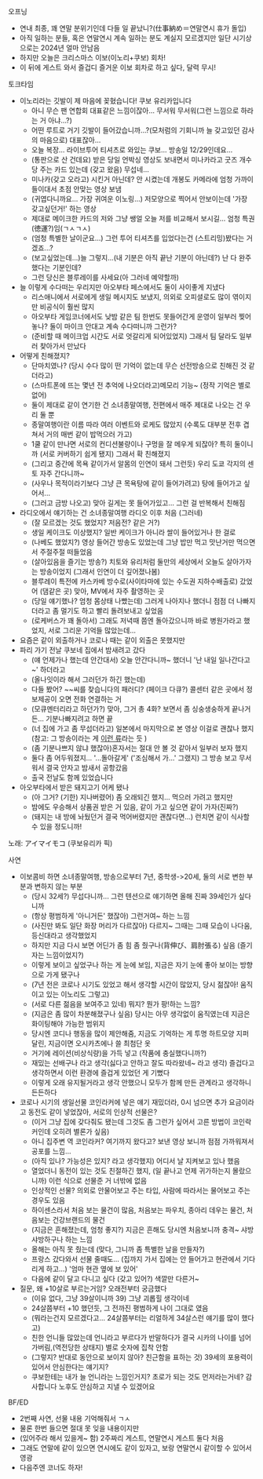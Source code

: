 오프닝

- 연내 최종, 꽤 연말 분위기인데 다들 일 끝났니?(仕事納め＝연말연시 휴가 돌입)
- 아직 일하는 분들, 혹은 연말연시 계속 일하는 분도 계실지 모르겠지만 일단 시기상으로는 2024년 얼마 안남음
- 하지만 오늘은 크리스마스 이보(이노리+쿠보) 회차!
- 이 뒤에 게스트 와서 즐겁디 즐거운 이보 회차로 하고 싶다, 달력 무시!

토크타임

- 이노리라는 깃발이 제 마음에 꽂혔습니다! 쿠보 유리카입니다
  - 아니 무슨 팬 연합회 대표같은 느낌이잖아... 무서워 무서워(그런 느낌으로 하라는 거 아냐...?)
  - 어떤 루트로 거기 깃발이 들어갔습니까...?(모처럼의 기회니까 늘 갖고있던 감사의 마음으로) 대표잖아...
  - 오늘 복장... 라이브투어 티셔츠로 와있는 쿠보... 방송일 12/29인데요...
  - (통판으로 산 건데요) 받은 당일 언박싱 영상도 보내면서 미나카라고 굿즈 개수당 주는 카드 있는데 (갖고 왔음) 무섭네...
  - 미나카(갖고 오라고) 시킨거 아닌데? 안 시켰는데 개봉도 카메라에 엄청 가까이 들이대서 초점 안맞는 영상 보냄
  - (귀엽다니까요... 가장 귀여운 이노링...) 저모양으로 찍어서 안보이는데 '가장 갖고싶던거!' 하는 영상
  - 제대로 메이크한 카드의 저와 그냥 쌩얼 오늘 저를 비교해서 보시길... 엄청 특권(徳運?)임(ㄱㅅㄱㅅ)
  - (엄청 특별한 날이군요...) 그런 투어 티셔츠를 입었다는건 (스트리밍)봤다는 거겠죠...?
  - (보고싶었는데...)늘 그렇지...(내 기분은 아직 끝난 기분이 아닌데?) 난 다 완주했다는 기분인데?
  - 그런 당신은 블루레이를 사세요(아 그러네 예약할까)
- 늘 이렇게 수다떠는 우리지만 아오부타 페스에서도 둘이 사이좋게 지냈다
  - 리스애니에서 서로에게 생일 메시지도 보냈지, 의외로 오피셜로도 많이 엮이지만 비공식이 훨씬 많지
  - 아오부타 게임코너에서도 낮밤 같은 팀 한번도 못들어간게 운영이 일부러 찢어놓나? 둘이 마이크 안대고 계속 수다떠니까 그런가?
  - (준비할 때 메이크업 시간도 서로 엇갈리게 되어있었지) 그래서 팀 달라도 일부러 찾아가서 만났다
- 어떻게 친해졌지?
  - 단마치였나? (당시 수다 많이 떤 기억이 없는데 무슨 선전방송으로 친해진 것 같더라고)
  - (스마트폰에 뜨는 몇년 전 추억에 나오더라고)메모리 기능~ (정작 기억은 별로 없어)
  - 둘이 제대로 같이 연기한 건 소녀종말여행, 전편에서 매주 제대로 나오는 건 우리 둘 뿐
  - 종말여행이란 이름 따라 여러 이벤트와 로케도 많았지 (수록도 대부분 전후 겹쳐서 거의 매번 같이 밥먹으러 가고)
  - 1쿨 같이 만나면 서로의 컨디션불량이나 구멍을 잘 메우게 되잖아? 특히 둘이니까 (서로 커버하기 쉽게 됐지) 그래서 확 친해졌지
  - (그리고 중간에 목욕 같이가서 알몸의 인연이 돼서 그런듯) 우리 도쿄 각지의 센토 자주 간다니까~
  - (사우나 목적이라기보다 그냥 큰 목욕탕에 같이 들어가려고) 탕에 들어가고 싶어서... 
  - (그러고 금방 나오고) 맞아 길게는 못 들어가있고... 그런 걸 반복해서 친해짐 
- 라디오에서 얘기하는 건 소녀종말여행 라디오 이후 처음 (그러네)
  - (잘 모르겠는 것도 했었지? 저음전? 같은 거?) 
  - 생일 케이크도 이상했지? 일반 케이크가 아니라 쌀이 들어있거나 한 걸로
  - (나베도 했었지?) 영상 들어간 방송도 있었는데 그냥 밥만 먹고 맛난거만 먹으면서 주절주절 떠들었음
  - (살아있음을 즐기는 방송?) 치토와 유리처럼 둘만의 세상에서 오늘도 살아가자는 방송이었지 (그래서 인연이 더 깊어졌나봄)
  - 블루레이 특전에 카스카베 방수로(사이타마에 있는 수도권 지하수배출로) 갔었어 (댐같은 곳) 맞아, MV에서 자주 촬영하는 곳
  - (당일 얘기했나? 엄청 몸상태 나빴는데) 그러게 나아지나 했더니 점점 더 나빠지더라고 좀 멀기도 하고 빨리 돌려보내고 싶었음
  - (로케버스가 꽤 돌아서) 그래도 저녁때 쯤엔 돌아갔으니까 바로 병원가라고 했었지, 서로 그리운 기억들 많았는데... 
- 요즘은 같이 외출하거나 코로나 때는 같이 외출은 못했지만
- 파리 가기 전날 쿠보네 집에서 밤새려고 갔다
  - (얘 언제가나 했는데 안간대서) 오늘 안간다니까~ 했더니 '난 내일 일나간다고~' 하더라고
  - (올나잇이라 해서 그러던가 하긴 했는데)
  - 다들 봤어? ~~씨를 찾습니다의 패러디? (페이크 다큐?) 콜센터 같은 곳에서 정보제공이 오면 전화 연결하는 거
  - (모큐멘터리라고 하던가?) 맞아, 그거 총 4화? 보면서 좀 싱숭생숭하게 끝나거든... 기분나빠지려고 하면 끝
  - (너 집에 가고 좀 무섭더라고) 일본에서 마지막으로 본 영상 이걸로 괜찮나 했지
  (참고: 그 방송이라는 게 [이런 류](https://www.tv-tokyo.co.jp/txqfiction/)라는 듯 )
  - (좀 기분나쁘지 않냐 했잖아)혼자서는 절대 안 볼 것 같아서 일부러 보자 했지
  - 둘다 좀 어두워졌지... '...돌아갈게' ('조심해서 가...' 그랬지) 그 방송 보고 무서워서 결국 안자고 밤새서 공항갔음
  - 출국 전날도 함께 있었습니다
- 아오부타에서 받은 돼지고기 어케 됐나
  - (아 그거? (기한) 지나버렸어) 좀 오래되긴 했지... 먹으러 가려고 했지만
  - 밤에도 우승해서 상품권 받은 거 있음, 같이 가고 싶으면 같이 가자(진짜?)
  - (돼지는 내 방에 놔뒀던거 결국 먹어버렸지만 괜찮다면...) 런치면 같이 식사할 수 있을 정도니까!

노래: アイマイモコ (쿠보유리카 픽)

사연
- 이보콤비 하면 소녀종말여행, 방송으로부터 7년, 중학생->20세, 둘의 서로 변한 부분과 변하지 않는 부분
  - (당시 32세?) 무섭다니까... 그런 텐션으로 얘기하면 올해 진짜 39세인가 싶다니까
  - (항상 평범하게 '아니거든' 했잖아) 그런거여~ 하는 느낌
  - (사진만 봐도 일단 화장 머리가 다르잖아) 다르지~ 그때는 그때 모습이 나다움, 등신대라고 생각했었지
  - 하지만 지금 다시 보면 어딘가 좀 힘 좀 줬구나(背伸び、肩肘張る) 싶음 (즐기자는 느낌이었지?)
  - 이렇게 보이고 싶었구나 하는 게 눈에 보임, 지금은 자기 눈에 좋아 보이는 방향으로 가게 됐구나
  - (7년 전은 코로나 시기도 있었고 해서 생각할 시간이 많았지, 당시 젊잖아! 움직이고 있는 이노리도 그렇고)
  - (서로 다른 젊음을 보여주고 있네) 뭐지? 뭔가 팡!하는 느낌?
  - (지금은 좀 많이 차분해졌구나 싶음) 당시는 아무 생각없이 움직였는데 지금은 화이팅해야 가능한 범위지
  - 당시엔 코디나 행동을 많이 제안해줌, 지금도 기억하는 게 투명 하트모양 지퍼 달린, 지금이면 오시카츠에나 쓸 최첨단 옷
  - 거기에 레이션(비상식량)을 가득 넣고 (작품에 충실했다니까?)
  - 재밌는 선배구나 라고 생각(싫다고 안하고 잘도 따라왔네~ 라고 생각) 즐겁다고 생각하면서 이런 환경에 즐겁게 있었던 게 기뻤다
  - 이렇게 오래 유지될거라고 생각 안했으니 모두가 함께 만든 관계라고 생각하니 든든하다
- 코로나 시기의 생일선물 코인라커에 넣은 얘기 재밌더라, 0시 넘으면 추가 요금이라고 동전도 같이 넣었잖아, 서로의 인상적 선물은?
  - (이거 그냥 집에 갖다줘도 됐는데 그것도 좀 그런가 싶어서 고른 방법이 코인락커인데 오히려 별론가 싶음)
  - 아니 집주변 역 코인라커? 여기까지 왔다고? 보낸 영상 보니까 점점 가까워져서 공포를 느낌...
  - (아직 있나? 가능성은 있지? 라고 생각했지) 어디서 날 지켜보고 있나 했음
  - 열었더니 동전이 있는 것도 친절하긴 했지, (일 끝나고 언제 귀가하는지 몰랐으니까) 이런 식으로 선물준 거 너밖에 없음
  - 인상적인 선물? 의외로 안물어보고 주는 타입, 사람에 따라서는 물어보고 주는 경우도 있음
  - 하이센스라서 처음 보는 물건이 많음, 처음보는 파우치, 종아리 데우는 물건, 처음보는 건강브랜드의 물건
  - (지금은 흔해졌는데, 엄청 좋지?) 지금은 흔해도 당시엔 처음보니까 충격~ 샤방샤방하구나 하는 느낌
  - 올해는 아직 못 줬는데 (맞다, 그니까 좀 특별한 날을 만들자?) 
  - 프랑스 갔다와서 선물 줄때도... (집까지 가서 집에는 안 들어가고 현관에서 기다리게 하고...) '엄마 현관 옆에 보 있어'
  - 다음에 같이 달고 다니고 싶다 (갖고 있어?) 색깔만 다른거~
- 질문, 왜 +10살로 부르는거임? 오래전부터 궁금했다
  - (이유 없다, 그냥 39살이니까 39) 그냥 괴롭힐 생각이네
  - 24살쯤부터 +10 했던듯, 그 전까진 평범하게 나이 그대로 였음
  - (뭐라는건지 모르겠다고... 24살쯤부터는 리얼하게 34살스런 얘기를 많이 했다고)
  - 친한 언니들 많았는데 언니라고 부르다가 반말하다가 결국 시카의 나이를 넘어가버림,(역전당한 상태지) 별로 숫자에 집착 안함
  - (그렇지? 반대로 동안으로 보이지 않아? 친근함을 표하는 것) 39세의 포용력이 있어서 안심한다는 얘기지?
  - 쿠보한테는 내가 늘 언니라는 느낌인거지? 초로가 되는 것도 먼저라는거네? 감사합니다 노후도 안심하고 지낼 수 있겠어요

BF/ED
- 2번째 사연, 선물 내용 기억해줘서 ㄱㅅ
- 물론 한번 들으면 절대 못 잊을 내용이지만
- (있어주라 해서 있을게~ 함) 2주짜리 게스트, 연말연시 게스트 둘다 처음
- 그래도 연말에 같이 있으면 연시에도 같이 있자고, 보랑 연말연시 같이할 수 있어서 영광 
- 다음주엔 코너도 하자!
